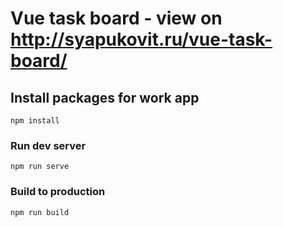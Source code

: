 # Vue task board - view on http://syapukovit.ru/vue-task-board/

## Install packages for work app
```
npm install
```

### Run dev server
```
npm run serve
```

### Build to production
```
npm run build
```
